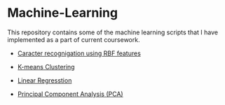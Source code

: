 # Machine-Learning 
This repository contains some of the machine learning scripts that I have
implemented as a part of current coursework.

*	[Caracter recognigation using RBF features](https://github.com/aerolalit/Machine-Learning/tree/master/Character%20Recogination_using_RBF_features)

*	[K-means Clustering](https://github.com/aerolalit/Machine-Learning/tree/master/K_means_clustering)

*	[Linear Regresstion](https://github.com/aerolalit/Machine-Learning/tree/master/Linear_Regression)

*	[Principal Component Analysis (PCA)](https://github.com/aerolalit/Machine-Learning/tree/master/Principal_Component_Analysis(PCA))
